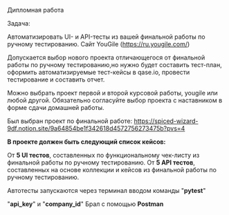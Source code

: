 Дипломная работа

Задача:

Автоматизировать UI- и API-тесты из вашей финальной работы по ручному тестированию.
Сайт YouGile (https://ru.yougile.com/)

Допускается выбор нового проекта отличающегося от финальной работы по ручному тестированию,но нужно будет составить тест-план, оформить автоматизируемые тест-кейсы в qase.io, провести тестирование и составить отчет.

Можно выбрать проект первой и второй курсовой работы, yougile или любой другой. Обязательно согласуйте выбор проекта с наставником в форме сдачи домашней работы.

Был выбран проект по финальной работе:
https://spiced-wizard-9df.notion.site/9a64854be1f342618d4572756273475b?pvs=4

**В проекте должен быть следующий список кейсов:**
 
От **5 UI тестов**, составленных по функциональному чек-листу из финальной работы по ручному тестированию.
От **5 API тестов**, составленных на основе коллекции и кейсов из финальной работы по ручному тестированию.

Автотесты запускаются через терминал вводом команды "**pytest**"

"**api_key**" и "**company_id**" Брал с помощью **Postman** 

